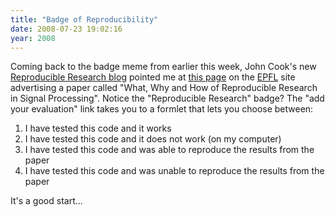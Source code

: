 ```yaml
---
title: "Badge of Reproducibility"
date: 2008-07-23 19:02:16
year: 2008
---
```

Coming back to the badge meme from earlier this week, John Cook's new <a href="http://reproducibleresearch.org/blog/">Reproducible Research blog</a> pointed me at <a href="http://rr.epfl.ch/17/">this page</a> on the <a href="http://rr.epfl.ch">EPFL</a> site advertising a paper called "What, Why and How of Reproducible Research in Signal Processing".  Notice the "Reproducible Research" badge?  The "add your evaluation" link takes you to a formlet that lets you choose between:
<ol>
	<li>I have tested this code and it works</li>
	<li>I have tested this code and it does not work (on my computer)</li>
	<li>I have tested this code and was able to reproduce the results from the paper</li>
	<li>I have tested this code and was unable to reproduce the results from the paper</li>
</ol>
It's a good start...
